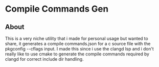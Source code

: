 # Compile Commands Gen
## About
This is a very niche utility that i made for personal usage but wanted to share, it generates a compile commands.json for a c source file with the pkgconfig --cflags input. 
I made this since i use the clangd lsp and i don't really like to use cmake to generate the compile commands required by clangd for correct include dir handling.
